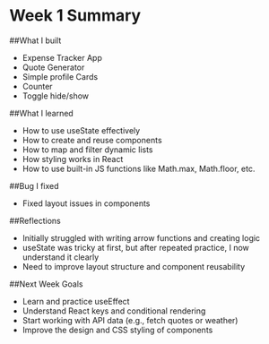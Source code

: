 # Week 1 Summary

##What I built
- Expense Tracker App
- Quote Generator
- Simple profile Cards
- Counter
- Toggle hide/show

##What I learned
- How to use useState effectively
- How to create and reuse components
- How to map and filter dynamic lists
- How styling works in React
- How to use built-in JS functions like Math.max, Math.floor, etc.

##Bug I fixed 
- Fixed layout issues in components 

##Reflections
- Initially struggled with writing arrow functions and creating logic
- useState was tricky at first, but after repeated practice, I now understand it clearly
- Need to improve layout structure and component reusability

##Next Week Goals
- Learn and practice useEffect
- Understand React keys and conditional rendering
- Start working with API data (e.g., fetch quotes or weather)
- Improve the design and CSS styling of components

